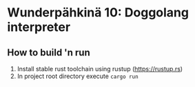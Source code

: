 # Wunderpähkinä 10: Doggolang interpreter
## How to build 'n run
1) Install stable rust toolchain using rustup (https://rustup.rs)
2) In project root directory execute ```cargo run```
